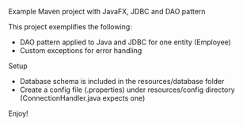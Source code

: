 Example Maven project with JavaFX, JDBC and DAO pattern

This project exemplifies the following:
- DAO pattern applied to Java and JDBC for one entity (Employee)
- Custom exceptions for error handling

Setup
- Database schema is included in the resources/database folder
- Create a config file (.properties) under resources/config directory (ConnectionHandler.java expects one)

Enjoy!
